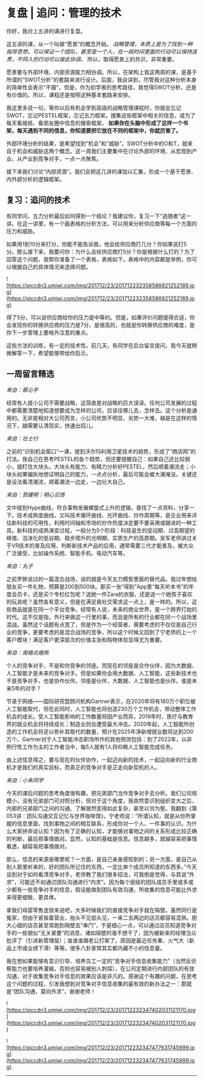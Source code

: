 # 复盘 | 追问：管理的技术

你好，我对上五讲的课进行复盘。

这五讲的课，从一个叫做“愿景”的概念开始。 *战略管理，本质上是为了找到一种指导思想，可以保证一个团队，甚至是一个人，在一段时间里面的行动可以保持连贯，不同人的行动可以彼此协调。* 所以，取得愿景上的共识，非常重要。

愿景要与外部环境、内部资源能力相协调。所以，在架构上我这两周的课，是基于所谓的“SWOT分析”的套路来进行设计。后面，我会讲到，尽管我对这种分析本身的简单性会表示“不服”，但是，作为初学者的思考路径，我觉得SWOT分析，还是有价值的。所以，课程还是按照这种基本套路来安排。

我这里多说一句，等你以后有机会学到高级的战略管理课程时，你就会忘记SWOT，忘记PESTEL框架，忘记五力框架。搜集这些框架中相关的信息，成为了每天看报纸、看朋友圈中信息的搜索框架。 **如果你在头脑中形成了这样一个书架，每天遇到不同的信息，你知道要把它放在不同的框架中，你就厉害了。**

外部环境分析的结果，是希望找到“机会”和“威胁”。SWOT分析中的O和T，就来自于机会和威胁这两个概念。这一周我们主要集中在讨论外部的环境，从宏观到产业、从产业到竞争对手，一点一点聚焦。

接下来我们讨论“内部资源”。我们会把这几讲的课加以汇集，形成一个基于愿景、内外部分析的逻辑框架。

## 复习：追问的技术

有同学问，五力分析最后如何得到一个结论？我建议你，复习一下“追随者”这一讲。在这一讲里，有一个画表格的分析方法，可以用来分析供应商等每一个方面的压力和威胁。

如果用1到10分来打分，你能不能告诉我，他会给供应商打几分？你如果说打5分。那么接下来，我要问你：为什么会给供应商打5分？你是根据什么打的？为了回答这个问题，我帮你准备了一个表格，表格如下。表格中的内容都是举例，你可以根据自己的具体情况来选择问题。

![https://piccdn3.umiwi.com/img/201712/23/201712232358586921252189.jpg](https://piccdn3.umiwi.com/img/201712/23/201712232358586921252189.jpg)

得了5分，可以说供应商给你的压力是中等的。但是，如果评价问题提得合适，你会发现你的转换供应商的压力是7分，是很高的，也就是你转换供应商的难度，是你下一步管理上要格外注意的重点。

这些方法的训练，有一定的技术性。前几天，有同学在后台留言提问，我今天就稍微解答一下，希望能够带给你启示。

## 一周留言精选

 *来自：蔡沁宇*

经常有人提小公司不需要战略，这简直是对战略的巨大误读。任何公司发展的过程中都需要清楚地知道想要成为怎样的公司，应该往哪儿去，怎样去。这个分析是通用的。无非是相对大公司而言，小公司优势不明显，劣势一大堆，越是在这样的情况下，越需要认清现实，快速出招儿。

 *来自：壮士行*

之前的“识别机会窗口”一课，提到沃尔玛利用卫星技术的趋势，形成了“商店网”的打法。我自己在思考PESTEL的各个趋势，但还要提醒自己：如果自己还比较弱小，就盯住大块头。大块头有能力、有精力分析好PESTEL，然后顺着潮流走；小块头如果偏执地想证明自己的能力，一点点分析，最后可能会被大潮淹没。关键还是设法看清潮流，顺着潮流一边走，一边壮大自己。

 *来自：贺建明｜明心见悟*

文中提到Hype曲线，符合事物发展螺旋式上升的逻辑，查找了一点资料，分享一下。技术成熟度曲线，又叫技术循环曲线、光环曲线、炒作周期等，是企业用来评估新科技的可用性，利用时间轴和市场的炒作热度决定要不要采用或跟进的一种工具。新科技的成熟演变过程，一般分为5个阶段：科技诞生的促动期、过高期望的峰值、泡沫化的低谷期、稳步爬升的光明期、实质生产的高原期。吴军老师讲过关于VR技术的普及应用，判断新技术产品的应用，通常需要三代才能普及，被大众广泛接受，比如操作系统、智能手机、电动汽车等。

 *来自：丸子*

之前罗胖说过的一篇混合战场，说的就是今天五力模型里面的替代品。我过年想给朋友买一件礼物，预算是200到500块。那买一张“得到”App里“每天听本书”的年度会员卡，还是买个专栏红包呢？送她一件Zara的衣服，还是送一个她孩子喜欢的玩具呢？虽然各有意义，但是在满足我社交需求这一点上，是一样的。所以，这些商品就是在同一个平台竞争。经常有人说，未来的商业世界，是一个跨界打劫的时代。这不仅是指，外行来做这一行里的事，而且是所有的行业都在同一个战场里混战。虽然这个话题有点宽了，但是作为一个经营者，需要考虑的不仅仅是自己行业的竞争，更要考虑的是混合战场的竞争，所以这个时候又回到了宁老师的上一个客户模块！满足客户更深层次的价值主张和购物体验显得尤为重要。

 *来自：南極北極熊*

个人的竞争对手，不是和你竞争的邻座。而现在的邻座是合作伙伴，因为大数据、人工智能才是未来的竞争对手。但是如果你会用大数据、人工智能，这些新技术也不是竞争对手，也是协作伙伴。邻座是伙伴，大数据、人工智能也是伙伴。谁是未来5年的对手？

节录于网络——国际研究暨顾问机构Gartner表示，在2020年将有180万个职位被人工智能取代，但在此同时，人工智能也将创造230万个工作机会，带动整体工作机会的成长。受人工智能影响的工作数量将因产业而异。2019年时，医疗与教育界的就业机会将持续成长；制造业则会遭受最大冲击。2020年起，人工智能所创造的工作机会将足以弥补其取代的数量，预计在2025年净新增就业数将达到200万个。Gartner对于人工智能冲击职场所作的其他预测包括：到了2022年，以非例行性工作为主的工作者当中，每5人就有1人将仰赖人工智能完成任务。

由上述信息得之，要与现在的伙伴协作，一起迈向新的技术，一起迎向新的行业商机才是我们的真实目标，而真正的竞争对手是正走向新契机的人。

 *来自：小朱同学*

今天的课后问题的思考角度很有趣，把兄弟部门当作竞争对手去分析。我们公司规模小，没有兄弟部门可对照分析，但对于这个角度，我突然意识到组织变大之后，内部的兄弟部门之间的沟通、了解居然变得如此复杂，甚至以邻为壑。我翻到《第053讲：团队沟通交互记忆与世界咖啡馆》，宁老师说：“所谓认知，就是从你所掌握的信息里面，找到事物之间的相互联系，形成你对一个人、一件事的认识。为什么大家拼命谈认知？因为有了正确的认知，才能够对事物之间的关系形成比较正确的判断，最后把事情做对。显然，认知的基础是信息。信息越多，就越容易把事情看透，越容易把事情做对。

那么，信息的来源是哪里呢？一方面，是自己亲身感知到的；另一方面，是自己从别人那里听来的，好的团队所记住的东西，一定比单个成员所知道的东西多。”今天谈到对于如何看清竞争对手，老师教了我们很多招法，可我倒是觉得，与其说“外求”，可能还不如通过团队沟通进行“内求”。因为每个层级的团队成员手里或多或少都有一些竞争对手的信息，假设能做到团队有效沟通，所收集的信息可能比外求来得更细致、更具体。

拿我们母婴零售连锁来说吧，大多时候我们的直接竞争对手就在隔壁。虽然同行是冤家，但由于紧挨着营业，抬头不见低头见，一来二去两边的店员都容易混熟。胆大心细的店员甚至常跑到隔壁去“串门”，于是细心一点，可以通过店员知道竞争对手的一些貌似“无关紧要”的消息，诸如隔壁的谁不想干了，因为被新来的经理当众批评了（引进新管理层）；谁谁谁跟老公打架了，原因是最近任务重、火气大（新品上市或业绩下滑）等等。很多八卦家常其实都内藏不小的信息量。

我在想如果能够有意识引导、培养员工一定的“竞争对手信息收集能力”（当然反侦察能力也要培养灌输，否则也容易被别人刺探），在公司定期进行内部团队的有效沟通，对于收集竞争对手信息的效果应该是非凡的。感谢这个有趣的问题，在思考这个问题的过程，引发我想到对竞争对手信息收集的最有效的新办法之一：那就是“团队沟通，莫向外求”，谢谢老师！

![https://piccdn3.umiwi.com/img/201712/23/201712232347402031121170.jpg](https://piccdn3.umiwi.com/img/201712/23/201712232347402031121170.jpg)

![https://piccdn3.umiwi.com/img/201712/23/201712232347477631745999.jpg](https://piccdn3.umiwi.com/img/201712/23/201712232347477631745999.jpg)

---
